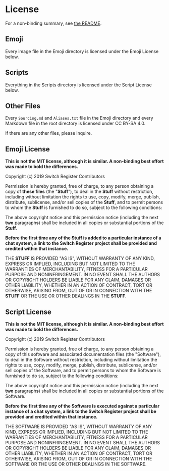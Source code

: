 # License

For a non-binding summary, see [the README](README.md#license).

## Emoji

Every image file in the Emoji directory is licensed under the Emoji License below.

## Scripts

Everything in the Scripts directory is licensed under the Script License below.

## Other Files

Every `Sourcing.md` and `Aliases.txt` file in the Emoji directory and every Markdown file in the root directory is licensed under CC BY-SA 4.0.

If there are any other files, please inquire.

## Emoji License

**This is not the MIT license, although it is similar. A non-binding best effort was made to bold the differences.**

Copyright (c) 2019 Switch Register Contributors

Permission is hereby granted, free of charge, to any person obtaining a copy of **these files** (the "**Stuff**"), to deal in the **Stuff** without restriction, including without limitation the rights to use, copy, modify, merge, publish, distribute, sublicense, and/or sell copies of the **Stuff**, and to permit persons to whom the **Stuff** is furnished to do so, subject to the following conditions:

The above copyright notice and this permission notice (including the next **two** paragraph**s**) shall be included in all copies or substantial portions of the **Stuff**.

**Before the first time any of the Stuff is added to a particular instance of a chat system, a link to the Switch Register project shall be provided and credited within that instance.**

THE **STUFF** IS PROVIDED "AS IS", WITHOUT WARRANTY OF ANY KIND, EXPRESS OR IMPLIED, INCLUDING BUT NOT LIMITED TO THE WARRANTIES OF MERCHANTABILITY, FITNESS FOR A PARTICULAR PURPOSE AND NONINFRINGEMENT. IN NO EVENT SHALL THE AUTHORS OR COPYRIGHT HOLDERS BE LIABLE FOR ANY CLAIM, DAMAGES OR OTHER LIABILITY, WHETHER IN AN ACTION OF CONTRACT, TORT OR OTHERWISE, ARISING FROM, OUT OF OR IN CONNECTION WITH THE **STUFF** OR THE USE OR OTHER DEALINGS IN THE **STUFF**.

## Script License

**This is not the MIT license, although it is similar. A non-binding best effort was made to bold the differences.**

Copyright (c) 2019 Switch Register Contributors

Permission is hereby granted, free of charge, to any person obtaining a copy of this software and associated documentation files (the "Software"), to deal in the Software without restriction, including without limitation the rights to use, copy, modify, merge, publish, distribute, sublicense, and/or sell copies of the Software, and to permit persons to whom the Software is furnished to do so, subject to the following conditions:

The above copyright notice and this permission notice (including the next **two** paragraph**s**) shall be included in all copies or substantial portions of the Software.

**Before the first time any of the Software is executed against a particular instance of a chat system, a link to the Switch Register project shall be provided and credited within that instance.**

THE SOFTWARE IS PROVIDED "AS IS", WITHOUT WARRANTY OF ANY KIND, EXPRESS OR IMPLIED, INCLUDING BUT NOT LIMITED TO THE WARRANTIES OF MERCHANTABILITY, FITNESS FOR A PARTICULAR PURPOSE AND NONINFRINGEMENT. IN NO EVENT SHALL THE AUTHORS OR COPYRIGHT HOLDERS BE LIABLE FOR ANY CLAIM, DAMAGES OR OTHER LIABILITY, WHETHER IN AN ACTION OF CONTRACT, TORT OR OTHERWISE, ARISING FROM, OUT OF OR IN CONNECTION WITH THE SOFTWARE OR THE USE OR OTHER DEALINGS IN THE SOFTWARE.